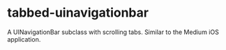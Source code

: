 # tabbed-uinavigationbar
A UINavigationBar subclass with scrolling tabs. Similar to the Medium iOS application.
